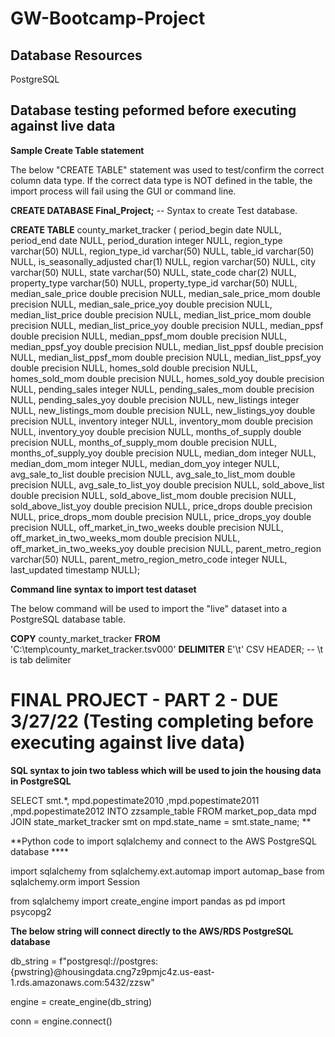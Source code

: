 # GW-Bootcamp-Project

## Database Resources
PostgreSQL

## Database testing peformed before executing against live data

__Sample Create Table statement__

The below "CREATE TABLE" statement was used to test/confirm the correct column data type.  If the correct data type is NOT defined in the table, the import process will fail using the GUI or command line.

  **CREATE DATABASE Final_Project;** -- Syntax to create Test database.

  **CREATE TABLE** county_market_tracker (
    period_begin date NULL,
    period_end date NULL,
    period_duration integer NULL,
    region_type varchar(50) NULL,
    region_type_id varchar(50) NULL,
    table_id varchar(50) NULL,
    is_seasonally_adjusted char(1) NULL,
    region varchar(50) NULL,
    city varchar(50) NULL,
    state varchar(50) NULL,
    state_code char(2) NULL,
    property_type varchar(50) NULL,
    property_type_id varchar(50) NULL,
    median_sale_price double precision NULL,
    median_sale_price_mom double precision NULL,
    median_sale_price_yoy double precision NULL,
    median_list_price double precision NULL,
    median_list_price_mom double precision NULL,
    median_list_price_yoy double precision NULL,
    median_ppsf double precision NULL,
    median_ppsf_mom double precision NULL,
    median_ppsf_yoy double precision NULL,
    median_list_ppsf double precision NULL,
    median_list_ppsf_mom double precision NULL,
    median_list_ppsf_yoy double precision NULL,
    homes_sold double precision NULL,
    homes_sold_mom double precision NULL,
    homes_sold_yoy double precision NULL,
    pending_sales integer NULL,
    pending_sales_mom double precision NULL,
    pending_sales_yoy double precision NULL,
    new_listings integer NULL,
    new_listings_mom double precision NULL,
    new_listings_yoy double precision NULL,
    inventory integer NULL,
    inventory_mom double precision NULL,
    inventory_yoy double precision NULL,
    months_of_supply double precision NULL,
    months_of_supply_mom double precision NULL,
    months_of_supply_yoy double precision NULL,
    median_dom integer NULL,
    median_dom_mom integer NULL,
    median_dom_yoy integer NULL,
    avg_sale_to_list double precision NULL,
    avg_sale_to_list_mom double precision NULL,
    avg_sale_to_list_yoy double precision NULL,
    sold_above_list double precision NULL,
    sold_above_list_mom double precision NULL,
    sold_above_list_yoy double precision NULL,
    price_drops double precision NULL,
    price_drops_mom double precision NULL,
    price_drops_yoy double precision NULL,
    off_market_in_two_weeks double precision NULL,
    off_market_in_two_weeks_mom double precision NULL,
    off_market_in_two_weeks_yoy double precision NULL,
    parent_metro_region varchar(50) NULL,
    parent_metro_region_metro_code integer NULL,
    last_updated timestamp NULL);


__Command line syntax to import test dataset__

The below command will be used to import the "live" dataset into a PostgreSQL database table.

**COPY** county_market_tracker
**FROM** 'C:\temp\county_market_tracker.tsv000'
**DELIMITER** E'\t' CSV HEADER;  -- \t is tab delimiter


# FINAL PROJECT - PART 2 - DUE 3/27/22  (Testing completing before executing against live data)

__SQL syntax to join two tabless which will be used to join the housing data in PostgreSQL__

SELECT smt.*, 
mpd.popestimate2010
,mpd.popestimate2011
,mpd.popestimate2012
INTO zzsample_table 
FROM market_pop_data mpd
 JOIN state_market_tracker smt on mpd.state_name = smt.state_name;
**

**Python code to import sqlalchemy and connect to the AWS PostgreSQL database ****

import sqlalchemy
from sqlalchemy.ext.automap import automap_base
from sqlalchemy.orm import Session

from sqlalchemy import create_engine
import pandas as pd
import psycopg2

**The below string will connect directly to the AWS/RDS PostgreSQL database**

db_string = f"postgresql://postgres:{pwstring}@housingdata.cng7z9pmjc4z.us-east-1.rds.amazonaws.com:5432/zzsw"

engine = create_engine(db_string)

conn = engine.connect()



